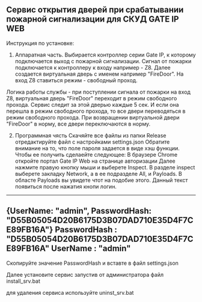 
Сервис открытия дверей при срабатывании пожарной сигнализации для СКУД  GATE IP WEB
--

Инструкция по установке:

1.  Аппаратная часть.
Выбирается контроллер серии Gate IP, к которому подключается выход с пожарной сигнализации.
Сигнал от пожарки подключается к контроллеру к входу например - Z8.
Далее создается виртуальная дверь с именем например "FireDoor".
На вход Z8 ставиться режим - свободный проход.

Логика работы службы - при поступлении сигнала от пожарки на вход Z8, виртуальная дверь "FireDoor" переходит в режим свободного прохода.
Сервис следит за этой дверью каждые 5 сек. И если она перешла в режим свободного прохода, то все двери переводяться в режим свободного прохода.
При возвращении виртуальной двери "FireDoor" в норму, все двери переключаются в норму.

2.  Программная чясть
   Скачяйте все файлы из папки Release
   отредактируйте файл с настройками settings.json
   Обратите внимание на то, что поле пароля задается в виде хэш функции. Чтобы ее получить сделаейте следующее:
В браузере Chrome откройте портал Gate IP Web на странице авторизации
Далее нажмите правую кнопку мыши и выберете Inspect.
В разделе inspect выберете закладку Network, а в ее подразделе All, и Payloads.
В областе Payloads вы увидете чтот на подобие этого. Данный текст появиться после нажатия кнопи логин.
---------
{UserName: "admin", PasswordHash: "D55B05054D20B6175D3B07DAD710E35D4F7CE89FB16A"}
PasswordHash
: 
"D55B05054D20B6175D3B07DAD710E35D4F7CE89FB16A"
UserName
: 
"admin"
----------
Скопируйте значение PasswordHash и вставте в файл settings.json

Далее установите сервис запустив от администратора файл install_srv.bat


для удаления сервиса используйте uninst_srv.bat

   
